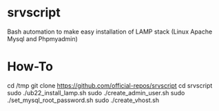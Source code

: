 # srvscript
Bash automation to make easy installation of LAMP stack (Linux Apache Mysql and Phpmyadmin)

# How-To
cd /tmp
git clone https://github.com/official-repos/srvscript
cd srvscript
sudo ./ub22_install_lamp.sh
sudo ./create_admin_user.sh
sudo ./set_mysql_root_password.sh
sudo ./create_vhost.sh
